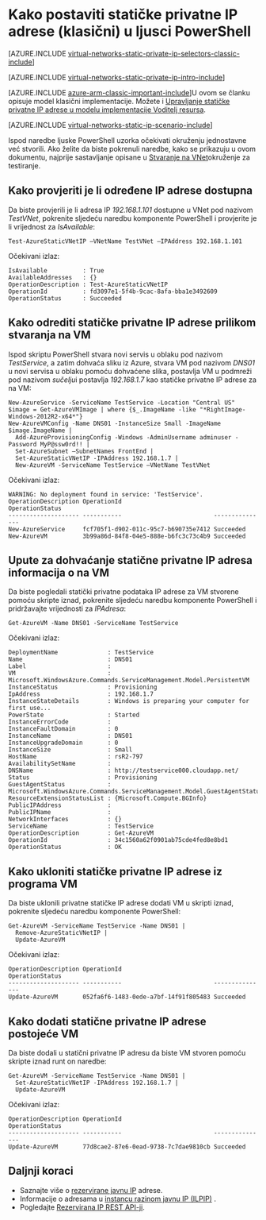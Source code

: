<properties 
   pageTitle="Upute za postavljanje statičke IP privatni klasičnog načina pomoću komponente PowerShell | Microsoft Azure"
   description="Razumijevanje statične privatne IP-ovi (DIPs) i upravljanje njima u klasičan način rada i PowerShell"
   services="virtual-network"
   documentationCenter="na"
   authors="jimdial"
   manager="carmonm"
   editor="tysonn"
   tags="azure-service-management"
/>
<tags 
   ms.service="virtual-network"
   ms.devlang="na"
   ms.topic="article"
   ms.tgt_pltfrm="na"
   ms.workload="infrastructure-services"
   ms.date="02/02/2016"
   ms.author="jdial" />

# <a name="how-to-set-a-static-private-ip-address-classic-in-powershell"></a>Kako postaviti statičke privatne IP adrese (klasični) u ljusci PowerShell

[AZURE.INCLUDE [virtual-networks-static-private-ip-selectors-classic-include](../../includes/virtual-networks-static-private-ip-selectors-classic-include.md)]

[AZURE.INCLUDE [virtual-networks-static-private-ip-intro-include](../../includes/virtual-networks-static-private-ip-intro-include.md)]

[AZURE.INCLUDE [azure-arm-classic-important-include](../../includes/azure-arm-classic-important-include.md)]U ovom se članku opisuje model klasični implementacije. Možete i [Upravljanje statičke privatne IP adrese u modelu implementacije Voditelj resursa](virtual-networks-static-private-ip-arm-ps.md).

[AZURE.INCLUDE [virtual-networks-static-ip-scenario-include](../../includes/virtual-networks-static-ip-scenario-include.md)]

Ispod naredbe ljuske PowerShell uzorka očekivati okruženju jednostavne već stvorili. Ako želite da biste pokrenuli naredbe, kako se prikazuju u ovom dokumentu, najprije sastavljanje opisane u [Stvaranje na VNet](virtual-networks-create-vnet-classic-netcfg-ps.md)okruženje za testiranje.

## <a name="how-to-verify-if-a-specific-ip-address-is-available"></a>Kako provjeriti je li određene IP adrese dostupna
Da biste provjerili je li adresa IP *192.168.1.101* dostupne u VNet pod nazivom *TestVNet*, pokrenite sljedeću naredbu komponente PowerShell i provjerite je li vrijednost za *IsAvailable*:

    Test-AzureStaticVNetIP –VNetName TestVNet –IPAddress 192.168.1.101 

Očekivani izlaz:

    IsAvailable          : True
    AvailableAddresses   : {}
    OperationDescription : Test-AzureStaticVNetIP
    OperationId          : fd3097e1-5f4b-9cac-8afa-bba1e3492609
    OperationStatus      : Succeeded

## <a name="how-to-specify-a-static-private-ip-address-when-creating-a-vm"></a>Kako odrediti statičke privatne IP adrese prilikom stvaranja na VM
Ispod skriptu PowerShell stvara novi servis u oblaku pod nazivom *TestService*, a zatim dohvaća sliku iz Azure, stvara VM pod nazivom *DNS01* u novi servisa u oblaku pomoću dohvaćene slika, postavlja VM u podmreži pod nazivom *sučelju*i postavlja *192.168.1.7* kao statičke privatne IP adrese za na VM:

    New-AzureService -ServiceName TestService -Location "Central US"
    $image = Get-AzureVMImage | where {$_.ImageName -like "*RightImage-Windows-2012R2-x64*"}
    New-AzureVMConfig -Name DNS01 -InstanceSize Small -ImageName $image.ImageName |
      Add-AzureProvisioningConfig -Windows -AdminUsername adminuser -Password MyP@ssw0rd!! |
      Set-AzureSubnet –SubnetNames FrontEnd |
      Set-AzureStaticVNetIP -IPAddress 192.168.1.7 |
      New-AzureVM -ServiceName TestService –VNetName TestVNet

Očekivani izlaz:

    WARNING: No deployment found in service: 'TestService'.
    OperationDescription OperationId                          OperationStatus
    -------------------- -----------                          ---------------
    New-AzureService     fcf705f1-d902-011c-95c7-b690735e7412 Succeeded      
    New-AzureVM          3b99a86d-84f8-04e5-888e-b6fc3c73c4b9 Succeeded  

## <a name="how-to-retrieve-static-private-ip-address-information-for-a-vm"></a>Upute za dohvaćanje statične privatne IP adresa informacija o na VM
Da biste pogledali statički privatne podataka IP adrese za VM stvorene pomoću skripte iznad, pokrenite sljedeću naredbu komponente PowerShell i pridržavajte vrijednosti za *IPAdresa*:

    Get-AzureVM -Name DNS01 -ServiceName TestService

Očekivani izlaz:

    DeploymentName              : TestService
    Name                        : DNS01
    Label                       : 
    VM                          : Microsoft.WindowsAzure.Commands.ServiceManagement.Model.PersistentVM
    InstanceStatus              : Provisioning
    IpAddress                   : 192.168.1.7
    InstanceStateDetails        : Windows is preparing your computer for first use...
    PowerState                  : Started
    InstanceErrorCode           : 
    InstanceFaultDomain         : 0
    InstanceName                : DNS01
    InstanceUpgradeDomain       : 0
    InstanceSize                : Small
    HostName                    : rsR2-797
    AvailabilitySetName         : 
    DNSName                     : http://testservice000.cloudapp.net/
    Status                      : Provisioning
    GuestAgentStatus            : Microsoft.WindowsAzure.Commands.ServiceManagement.Model.GuestAgentStatus
    ResourceExtensionStatusList : {Microsoft.Compute.BGInfo}
    PublicIPAddress             : 
    PublicIPName                : 
    NetworkInterfaces           : {}
    ServiceName                 : TestService
    OperationDescription        : Get-AzureVM
    OperationId                 : 34c1560a62f0901ab75cde4fed8e8bd1
    OperationStatus             : OK

## <a name="how-to-remove-a-static-private-ip-address-from-a-vm"></a>Kako ukloniti statičke privatne IP adrese iz programa VM
Da biste uklonili privatne statičke IP adrese dodati VM u skripti iznad, pokrenite sljedeću naredbu komponente PowerShell:
    
    Get-AzureVM -ServiceName TestService -Name DNS01 |
      Remove-AzureStaticVNetIP |
      Update-AzureVM

Očekivani izlaz:

    OperationDescription OperationId                          OperationStatus
    -------------------- -----------                          ---------------
    Update-AzureVM       052fa6f6-1483-0ede-a7bf-14f91f805483 Succeeded

## <a name="how-to-add-a-static-private-ip-address-to-an-existing-vm"></a>Kako dodati statične privatne IP adrese postojeće VM
Da biste dodali u statični privatne IP adresu da biste VM stvoren pomoću skripte iznad runt on naredbe:

    Get-AzureVM -ServiceName TestService -Name DNS01 |
      Set-AzureStaticVNetIP -IPAddress 192.168.1.7 |
      Update-AzureVM

Očekivani izlaz:

    OperationDescription OperationId                          OperationStatus
    -------------------- -----------                          ---------------
    Update-AzureVM       77d8cae2-87e6-0ead-9738-7c7dae9810cb Succeeded 

## <a name="next-steps"></a>Daljnji koraci

- Saznajte više o [rezervirane javnu IP](virtual-networks-reserved-public-ip.md) adrese.
- Informacije o adresama u [instancu razinom javnu IP (ILPIP)](virtual-networks-instance-level-public-ip.md) .
- Pogledajte [Rezervirana IP REST API-ji](https://msdn.microsoft.com/library/azure/dn722420.aspx).
